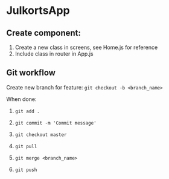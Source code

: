 # JulkortsApp 

## Create component:
1. Create a new class in screens, see Home.js for reference
2. Include class in router in App.js

## Git workflow
Create new branch for feature:
`git checkout -b <branch_name>`

When done:
1. `git add .`

2. `git commit -m 'Commit message'`

3. `git checkout master`
4. `git pull`
5. `git merge <branch_name>`
6. `git push`
